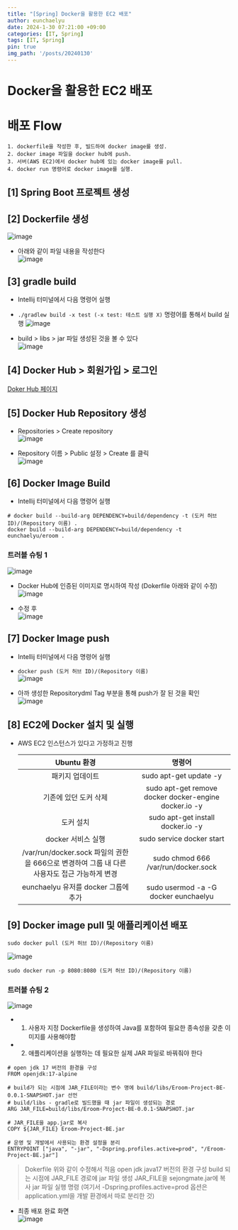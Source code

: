 ```yaml
---
title: "[Spring] Docker을 활용한 EC2 배포"
author: eunchaelyu
date: 2024-1-30 07:21:00 +09:00
categories: [IT, Spring]
tags: [IT, Spring]
pin: true
img_path: '/posts/20240130'
---
```


# Docker을 활용한 EC2 배포 
# 배포 Flow
    1. dockerfile을 작성한 후, 빌드하여 docker image를 생성.    
    2. docker image 파일을 docker hub에 push.     
    3. 서버(AWS EC2)에서 docker hub에 있는 docker image를 pull.    
    4. docker run 명령어로 docker image를 실행.    

## [1] Spring Boot 프로젝트 생성    

## [2] Dockerfile 생성    
![image](https://github.com/eunchaelyu/eunchaelyu.github.io/assets/119996957/49b94445-f179-4166-a667-c7ff8ab2b6d9)    

  - 아래와 같이 파일 내용을 작성한다    
![image](https://github.com/eunchaelyu/eunchaelyu.github.io/assets/119996957/e42929a3-f748-4209-a7fd-3c76eb4447e3)    

## [3] gradle build     
  - Intellij 터미널에서 다음 명령어 실행
  - ``./gradlew build -x test (-x test: 테스트 실행 X)`` 명령어를 통해서 build 실행
![image](https://github.com/eunchaelyu/eunchaelyu.github.io/assets/119996957/d4405252-7f99-40e5-bd49-7d143df8195f)


  - build > libs > jar 파일 생성된 것을 볼 수 있다    
![image](https://github.com/eunchaelyu/eunchaelyu.github.io/assets/119996957/f355d296-bb75-46ae-b86f-ac3cd8866e7d)    

## [4] Docker Hub > 회원가입 > 로그인        
[Doker Hub 페이지](https://hub.docker.com/)    

## [5] Docker Hub Repository 생성      
  - Repositories > Create repository    
![image](https://github.com/eunchaelyu/eunchaelyu.github.io/assets/119996957/e49749ab-3096-428a-8688-859fa56ee323)

  - Repository 이름 > Public 설정 > Create 를 클릭    
![image](https://github.com/eunchaelyu/eunchaelyu.github.io/assets/119996957/7c349b52-2df8-4a15-ba90-d78b0211a87c)

## [6] Docker Image Build    
  - Intellij 터미널에서 다음 명령어 실행
```
# docker build --build-arg DEPENDENCY=build/dependency -t (도커 허브 ID)/(Repository 이름) .
docker build --build-arg DEPENDENCY=build/dependency -t eunchaelyu/eroom .
```

### 트러블 슈팅 1  
![image](https://github.com/eunchaelyu/eunchaelyu.github.io/assets/119996957/72eeebf8-ce76-4c99-a51c-821ad6ea594b)
  - Docker Hub에 인증된 이미지로 명시하여 작성 (Dokerfile 아래와 같이 수정)
![image](https://github.com/eunchaelyu/eunchaelyu.github.io/assets/119996957/e459a9b3-0b02-4d15-b557-f2ee9b193200)


  - 수정 후     
![image](https://github.com/eunchaelyu/eunchaelyu.github.io/assets/119996957/be01f42d-ad33-40bd-833d-0ad2c8db650d)


## [7] Docker Image push    
  - Intellij 터미널에서 다음 명령어 실행
  - ``docker push (도커 허브 ID)/(Repository 이름)``    
![image](https://github.com/eunchaelyu/eunchaelyu.github.io/assets/119996957/330df5f6-8269-4ae6-8ab7-4904aab4ff79)

  - 아까 생성한 Repositorydml Tag 부분을 통해 push가 잘 된 것을 확인    
![image](https://github.com/eunchaelyu/eunchaelyu.github.io/assets/119996957/cc5092d2-91df-45a2-a956-ee6f7ce590fa)

## [8] EC2에 Docker 설치 및 실행   
  - AWS EC2 인스턴스가 있다고 가정하고 진행

    |Ubuntu 환경|명령어|
    |:---:|:---:|
    패키지 업데이트 | sudo apt-get update -y
    기존에 있던 도커 삭제 | sudo apt-get remove docker docker-engine docker.io -y
    도커 설치 | sudo apt-get install docker.io -y
    docker 서비스 실행 | sudo service docker start
    /var/run/docker.sock 파일의 권한을 666으로 변경하여 그룹 내 다른 사용자도 접근 가능하게 변경 | sudo chmod 666 /var/run/docker.sock
    eunchaelyu 유저를 docker 그룹에 추가 | sudo usermod -a -G docker eunchaelyu

## [9] Docker image pull 및 애플리케이션 배포    
    sudo docker pull (도커 허브 ID)/(Repository 이름)    
    
![image](https://github.com/eunchaelyu/eunchaelyu.github.io/assets/119996957/c0073a5f-cb8c-4a18-89ec-ae19fe40cd97)        

    sudo docker run -p 8080:8080 (도커 허브 ID)/(Repository 이름)       
    
### 트러블 슈팅 2  
![image](https://github.com/eunchaelyu/eunchaelyu.github.io/assets/119996957/ee680f65-9964-4dae-8719-e81428669ea0)   

  - 1) 사용자 지정 Dockerfile을 생성하여 Java를 포함하여 필요한 종속성을 갖춘 이미지를 사용해야함            
  - 2) 애플리케이션을 실행하는 데 필요한 실제 JAR 파일로 바꿔줘야 한다
       
```
# open jdk 17 버전의 환경을 구성
FROM openjdk:17-alpine

# build가 되는 시점에 JAR_FILE이라는 변수 명에 build/libs/Eroom-Project-BE-0.0.1-SNAPSHOT.jar 선언
# build/libs - gradle로 빌드했을 때 jar 파일이 생성되는 경로
ARG JAR_FILE=build/libs/Eroom-Project-BE-0.0.1-SNAPSHOT.jar

# JAR_FILE을 app.jar로 복사
COPY ${JAR_FILE} Eroom-Project-BE.jar

# 운영 및 개발에서 사용되는 환경 설정을 분리
ENTRYPOINT ["java", "-jar", "-Dspring.profiles.active=prod", "/Eroom-Project-BE.jar"]
```
> Dokerfile 위와 같이 수정해서 적음
> open jdk java17 버전의 환경 구성
> build 되는 시점에 JAR_FILE 경로에 jar 파일 생성
> JAR_FILE을 sejongmate.jar에 복사
> jar 파일 실행 명령 (여기서 -Dspring.profiles.active=prod 옵션은 application.yml을 개발 환경에서 따로 분리한 것)

  - 최종 배포 완료 화면        
![image](https://github.com/eunchaelyu/eunchaelyu.github.io/assets/119996957/87ee1c4e-0aa7-4041-a5e7-c0545c410313)    



